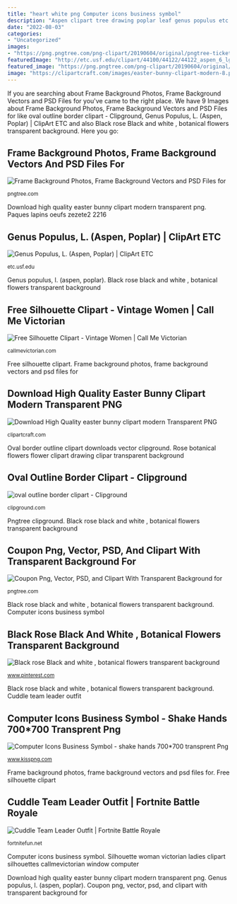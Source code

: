 ```yaml
---
title: "heart white png Computer icons business symbol"
description: "Aspen clipart tree drawing poplar leaf genus populus etc outline peepal leaves clip heart shape round cliparts library usf edu"
date: "2022-08-03"
categories:
- "Uncategorized"
images:
- "https://png.pngtree.com/png-clipart/20190604/original/pngtree-tickets-coupons-png-image_1103501.jpg"
featuredImage: "http://etc.usf.edu/clipart/44100/44122/44122_aspen_6_lg.gif"
featured_image: "https://png.pngtree.com/png-clipart/20190604/original/pngtree-tickets-coupons-png-image_1103501.jpg"
image: "https://clipartcraft.com/images/easter-bunny-clipart-modern-8.png"
---
```


If you are searching about Frame Background Photos, Frame Background Vectors and PSD Files for you've came to the right place. We have 9 Images about Frame Background Photos, Frame Background Vectors and PSD Files for like oval outline border clipart - Clipground, Genus Populus, L. (Aspen, Poplar) | ClipArt ETC and also Black rose Black and white , botanical flowers transparent background. Here you go:

## Frame Background Photos, Frame Background Vectors And PSD Files For

![Frame Background Photos, Frame Background Vectors and PSD Files for](https://png.pngtree.com/58pic/32/71/89/76b58PICav73ww87H13Y2_PIC2018.png "Genus populus, l. (aspen, poplar)")

<small>pngtree.com</small>

Download high quality easter bunny clipart modern transparent png. Paques lapins oeufs zezete2 2216

## Genus Populus, L. (Aspen, Poplar) | ClipArt ETC

![Genus Populus, L. (Aspen, Poplar) | ClipArt ETC](http://etc.usf.edu/clipart/44100/44122/44122_aspen_6_lg.gif "Symbol hands shake business infographic service hand icons computer property pngegg blacksheep disposal acquisition kisspng")

<small>etc.usf.edu</small>

Genus populus, l. (aspen, poplar). Black rose black and white , botanical flowers transparent background

## Free Silhouette Clipart - Vintage Women | Call Me Victorian

![Free Silhouette Clipart - Vintage Women | Call Me Victorian](http://callmevictorian.com/wp-content/uploads/2012/02/vintage-woman-silhouette.png "Background frame floral business golden pngtree flower border frames backgrounds format psd")

<small>callmevictorian.com</small>

Free silhouette clipart. Frame background photos, frame background vectors and psd files for

## Download High Quality Easter Bunny Clipart Modern Transparent PNG

![Download High Quality easter bunny clipart modern Transparent PNG](https://clipartcraft.com/images/easter-bunny-clipart-modern-8.png "Download high quality easter bunny clipart modern transparent png")

<small>clipartcraft.com</small>

Oval border outline clipart downloads vector clipground. Rose botanical flowers flower clipart drawing clipar transparent background

## Oval Outline Border Clipart - Clipground

![oval outline border clipart - Clipground](http://clipground.com/images/oval-outline-border-clipart-17.png "Computer icons business symbol")

<small>clipground.com</small>

Pngtree clipground. Black rose black and white , botanical flowers transparent background

## Coupon Png, Vector, PSD, And Clipart With Transparent Background For

![Coupon Png, Vector, PSD, and Clipart With Transparent Background for](https://png.pngtree.com/png-clipart/20190604/original/pngtree-tickets-coupons-png-image_1103501.jpg "Rose botanical flowers flower clipart drawing clipar transparent background")

<small>pngtree.com</small>

Black rose black and white , botanical flowers transparent background. Computer icons business symbol

## Black Rose Black And White , Botanical Flowers Transparent Background

![Black rose Black and white , botanical flowers transparent background](https://i.pinimg.com/736x/a4/1d/04/a41d04899862a421dfc814438c93f723.jpg "Cuddle team leader outfit")

<small>www.pinterest.com</small>

Black rose black and white , botanical flowers transparent background. Cuddle team leader outfit

## Computer Icons Business Symbol - Shake Hands 700*700 Transprent Png

![Computer Icons Business Symbol - shake hands 700*700 transprent Png](https://banner2.kisspng.com/20180404/ddw/kisspng-computer-icons-business-symbol-shake-hands-5ac5269235d529.6889735015228699062205.jpg "Symbol hands shake business infographic service hand icons computer property pngegg blacksheep disposal acquisition kisspng")

<small>www.kisspng.com</small>

Frame background photos, frame background vectors and psd files for. Free silhouette clipart

## Cuddle Team Leader Outfit | Fortnite Battle Royale

![Cuddle Team Leader Outfit | Fortnite Battle Royale](https://fortnitefun.net/wp-content/uploads/2018/11/Cuddle-Team-Leader.png "Oval border outline clipart downloads vector clipground")

<small>fortnitefun.net</small>

Computer icons business symbol. Silhouette woman victorian ladies clipart silhouettes callmevictorian window computer

Download high quality easter bunny clipart modern transparent png. Genus populus, l. (aspen, poplar). Coupon png, vector, psd, and clipart with transparent background for
